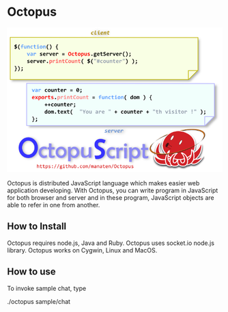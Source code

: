 # Octopus
![Octopus](https://github.com/manaten/Octopus/raw/master/octopus.png)

Octopus is distributed JavaScript language which makes easier web application developing.
With Octopus, you can write program in JavaScript for both browser and server
and in these program, JavaScript objects are able to refer in one from another.

## How to Install

Octopus requires node.js, Java and Ruby.
Octopus uses socket.io node.js library.
Octopus works on Cygwin, Linux and MacOS.

## How to use

To invoke sample chat, type

./octopus sample/chat


